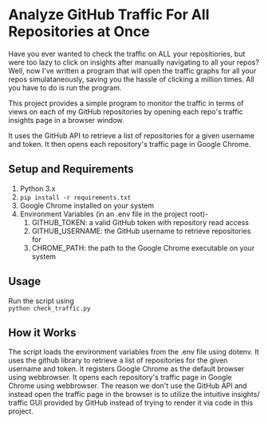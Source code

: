 # Analyze GitHub Traffic For All Repositories at Once

Have you ever wanted to check the traffic on ALL your repositiories, but were too lazy to click on insights after manually navigating to all your repos? Well, now I've written a program that will open the traffic graphs for all your repos simulataneously, saving you the hassle of clicking a million times. All you have to do is run the program.

This project provides a simple program to monitor the traffic in terms of 
 views on each of my GitHub 
 repositories by opening each repo's traffic insights 
 page in a browser window. 
 
It uses the GitHub API to retrieve a list of repositories for a given username and 
token. It then opens each repository's traffic page in Google Chrome.

## Setup and Requirements
1. Python 3.x
2. `pip install -r requirements.txt`
3. Google Chrome installed on your system
4. Environment Variables (in an .env file in the project root)-  
   1. GITHUB_TOKEN: a valid GitHub token with repository read access
   2. GITHUB_USERNAME: the GitHub username to retrieve repositories for
   3. CHROME_PATH: the path to the Google Chrome executable on your system

## Usage

Run the script using   
`python check_traffic.py`
   
## How it Works

The script loads the environment variables from the .env file using dotenv.
It uses the github library to retrieve a list of repositories for the given username and token.
It registers Google Chrome as the default browser using webbrowser.
It opens each repository's traffic page in Google Chrome using webbrowser.
The reason we don't use the GitHub API and instead open the traffic page in the 
browser is to utilize the intuitive insights/ traffic GUI provided by GitHub instead of 
trying to render it via 
code in this project. 

